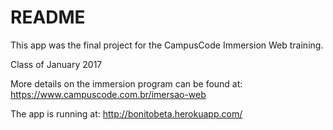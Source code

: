 # README

This app was the final project for the CampusCode Immersion Web training.

Class of January 2017

More details on the immersion program can be found at: https://www.campuscode.com.br/imersao-web

The app is running at: http://bonitobeta.herokuapp.com/
